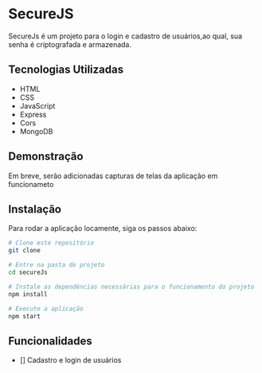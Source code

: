 # SecureJS

SecureJs é um projeto para o login e cadastro de usuários,ao qual, sua senha é criptografada e armazenada.

## Tecnologias Utilizadas

- HTML
- CSS
- JavaScript
- Express
- Cors
- MongoDB

## Demonstração

Em breve, serão adicionadas capturas de telas da aplicação em funcionameto

## Instalação

Para rodar a aplicação locamente, siga os passos abaixo:

```bash
# Clone este repositório
git clone

# Entre na pasta do projeto
cd secureJs

# Instale as dependências necessárias para o funcionamento do projeto
npm install

# Execute a aplicação
npm start
```

## Funcionalidades

- [] Cadastro e login de usuários
